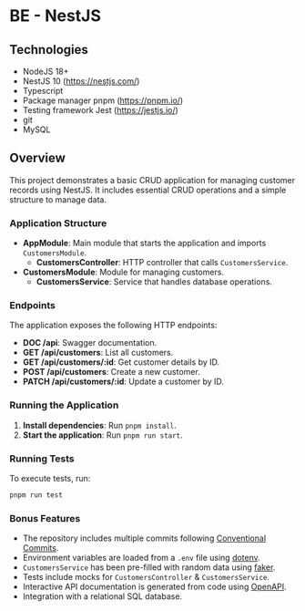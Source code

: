 # BE - NestJS

## Technologies

- NodeJS 18+
- NestJS 10 (https://nestjs.com/)
- Typescript
- Package manager pnpm (https://pnpm.io/)
- Testing framework Jest (https://jestjs.io/)
- git
- MySQL

## Overview

This project demonstrates a basic CRUD application for managing customer records using NestJS. It includes essential CRUD operations and a simple structure to manage data.

### Application Structure

- **AppModule**: Main module that starts the application and imports `CustomersModule`.
  - **CustomersController**: HTTP controller that calls `CustomersService`.
- **CustomersModule**: Module for managing customers.
  - **CustomersService**: Service that handles database operations.

### Endpoints

The application exposes the following HTTP endpoints:

- **DOC /api**: Swagger documentation.
- **GET /api/customers**: List all customers.
- **GET /api/customers/:id**: Get customer details by ID.
- **POST /api/customers**: Create a new customer.
- **PATCH /api/customers/:id**: Update a customer by ID.

### Running the Application

1. **Install dependencies**: Run `pnpm install`.
2. **Start the application**: Run `pnpm run start`.

### Running Tests

To execute tests, run:

```bash
pnpm run test
```

### Bonus Features

- The repository includes multiple commits following [Conventional Commits](https://www.conventionalcommits.org/en/v1.0.0/).
- Environment variables are loaded from a `.env` file using [dotenv](https://www.npmjs.com/package/dotenv).
- `CustomersService` has been pre-filled with random data using [faker](https://github.com/faker-js/faker).
- Tests include mocks for `CustomersController` & `CustomersService`.
- Interactive API documentation is generated from code using [OpenAPI](https://docs.nestjs.com/openapi/introduction).
- Integration with a relational SQL database.
